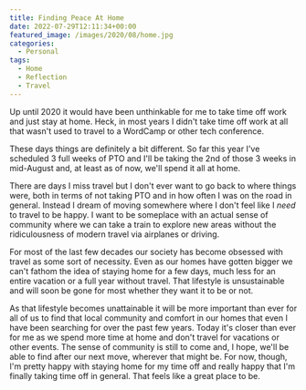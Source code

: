 ```yaml
---
title: Finding Peace At Home
date: 2022-07-29T12:11:34+00:00
featured_image: /images/2020/08/home.jpg
categories:
  - Personal
tags:
  - Home
  - Reflection
  - Travel
---
```


Up until 2020 it would have been unthinkable for me to take time off work and just stay at home. Heck, in most years I didn't take time off work at all that wasn't used to travel to a WordCamp or other tech conference.

These days things are definitely a bit different. So far this year I've scheduled 3 full weeks of PTO and I'll be taking the 2nd of those 3 weeks in mid-August and, at least as of now, we'll spend it all at home.

There are days I miss travel but I don't ever want to go back to where things were, both in terms of not taking PTO and in how often I was on the road in general. Instead I dream of moving somewhere where I don't feel like I _need_ to travel to be happy. I want to be someplace with an actual sense of community where we can take a train to explore new areas without the ridiculousness of modern travel via airplanes or driving.

For most of the last few decades our society has become obsessed with travel as some sort of necessity. Even as our homes have gotten bigger we can't fathom the idea of staying home for a few days, much less for an entire vacation or a full year without travel. That lifestyle is unsustainable and will soon be gone for most whether they want it to be or not.

As that lifestyle becomes unattainable it will be more important than ever for all of us to find that local community and comfort in our homes that even I have been searching for over the past few years. Today it's closer than ever for me as we spend more time at home and don't travel for vacations or other events. The sense of community is still to come and, I hope, we'll be able to find after our next move, wherever that might be. For now, though, I'm pretty happy with staying home for my time off and really happy that I'm finally taking time off in general. That feels like a great place to be.